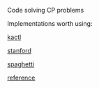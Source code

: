 Code solving CP problems

Implementations worth using:

[kactl](kactl.pdf)

[stanford](stanford.html)

[spaghetti](https://github.com/spaghetti-source/algorithm)

[reference](https://iuuk.mff.cuni.cz/~rakdver/acm/reference.pdf)
